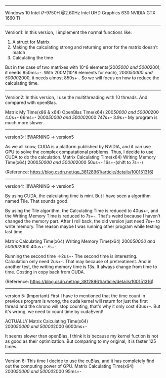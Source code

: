 __________________________________________
Windows 10
Intel i7-9750H @2.60Hz
Intel UHD Graphics 630
NVIDIA GTX 1660 Ti
__________________________________________
Version1:
In this version, I implement the normal functions like:
1. A struct for Matrix
2. Making the calculating strong and returning error for the matrix doesn't match
3. Calculating the time

But in the case of two matrixes with 10^6 elements(200*5000 and 5000*200), it needs 850ms+-.
With 200M(10^8 elements for each), 2000*50000 and 50000*2000, it needs almost 850s+-.
So we will focus on how to reduce the calculating time.

------------------------------------------------------------------------------------------------------

Version2:
In this version, I use the multithreading with 10 threads.
And compared with openBlas.

Matrix                        My Time(x86 & x64)       OpenBlas Time(x64)
200*50000 and 50000*200            4.0s+-                   66ms+-
2000*50000 and 50000*2000          747s+-                   3.9s+-
My program is much more slower.

------------------------------------------------------------------------------------------------------

version3:  !!!WARNING -> version5

As we all know, CUDA is a platform published by NVIDIA, and it can use GPU to solve the 
complex computational problems. Thus, I decide to use CUDA to do the calculation.
Matrix                              Calculating Time(x64)      Writing Memory Time(x64)
2000*50000 and 50000*2000                50us+-                  16s+-(shift to 7s+-)

(Reference: https://blog.csdn.net/qq_38128961/article/details/100151316)

------------------------------------------------------------------------------------------------------

version4:   !!!WARNING -> version5

By using CUDA, the calculating time is mini. But I have seen a algorithm named Tile.
That sounds good.

By using the Tile algorithm, the Calculating Time is reduced to 40us+-, and the Writing Memory Time
is reduced to 7s+-. That's weird because I haven't changed the memory part.
After I roll back, the old version just need 7s+- to write memory. The reason maybe I was running other
program while testing last time. 

Matrix                              Calculating Time(x64)      Writing Memory Time(x64)
2000*50000 and 50000*2000                 40us+-                         7s+-

Running the second time                  ->2us+-
The second time is interesting. Calculation only need 2us+-. That may because of pretreatment.
And in another test, the writing memory time is 13s. It always change from time to time. 
Costing in copy back from CUDA.

(Reference: https://blog.csdn.net/qq_38128961/article/details/100151316)

------------------------------------------------------------------------------------------------------

version 5:  (Important)
First I have to mentioned that the time count in previous program is wrong, the cuda kernel will return for just the first
thread and the chrono will stop counting, that's why it only cost 40us+-. But it's wrong, we need to count time by cudaEvent!

ACTUALLY
Matrix                              Calculating Time(x64)      
2000*50000 and 50000*2000                6000ms+-                         

It seems slower than openBlas, I think it is because my kernel fuction is not as good as their optimization.
But comparing to my original, it is faster 125 times.

------------------------------------------------------------------------------------------------------

Version 6:
This time I decide to use the cuBlas, and it has completely find out the computing power of GPU.
Matrix                              Calculating Time(x64)      
2000*50000 and 50000*2000                95ms+-   